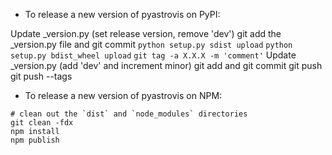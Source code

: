 - To release a new version of pyastrovis on PyPI:

Update _version.py (set release version, remove 'dev')
git add the _version.py file and git commit
`python setup.py sdist upload`
`python setup.py bdist_wheel upload`
`git tag -a X.X.X -m 'comment'`
Update _version.py (add 'dev' and increment minor)
git add and git commit
git push
git push --tags

- To release a new version of pyastrovis on NPM:

```
# clean out the `dist` and `node_modules` directories
git clean -fdx
npm install
npm publish
```